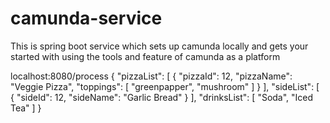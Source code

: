 # camunda-service
This is spring boot service which sets up camunda locally and gets your started with using the tools and feature of camunda as a platform



localhost:8080/process
{
    "pizzaList": [
        {
            "pizzaId": 12,
            "pizzaName": "Veggie Pizza",
            "toppings": [
                "greenpapper",
                "mushroom"
            ]
        }
    ],
    "sideList": [
        {
            "sideId": 12,
            "sideName": "Garlic Bread"
        }
    ], 
    "drinksList": [
        "Soda",
        "Iced Tea"
    ]
}
